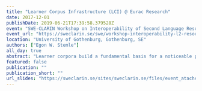 ```yaml
---
title: "Learner Corpus Infrastructure (LCI) @ Eurac Research"
date: 2017-12-01
publishDate: 2019-06-21T17:39:58.379528Z
event: "SWE-CLARIN Workshop on Interoperability of Second Language Resources and Tools"
event_url: "https://sweclarin.se/swe/workshop-interoperability-l2-resources-and-tools"
location: "University of Gothenburg, Gothenburg, SE"
authors: ["Egon W. Stemle"]
all_day: true
abstract: "Learner corpora build a fundamental basis for a noticeable part of the research activities of the Institute for Applied Linguistics. The project aims at enhancing the research potential of the Institute by creating an always more efficient infrastructure for the collection, processing and maintenance of learner corpora."
featured: false
publication: ""
publication_short: ""
url_slides: "https://sweclarin.se/sites/sweclarin.se/files/event_atachements/stemle_2017_l2rt-talk.pdf"
---
```


